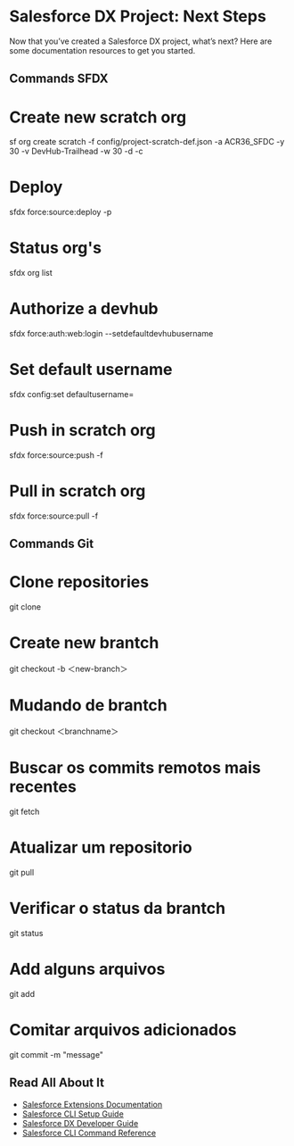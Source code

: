# Salesforce DX Project: Next Steps
Now that you’ve created a Salesforce DX project, what’s next? Here are some documentation resources to get you started.


## Commands SFDX ##

# Create new scratch org
sf org create scratch -f config/project-scratch-def.json -a ACR36_SFDC -y 30 -v DevHub-Trailhead -w 30 -d -c

# Deploy
sfdx force:source:deploy -p <Path>

# Status org's
sfdx org list

# Authorize a devhub
sfdx force:auth:web:login --setdefaultdevhubusername

# Set default username
sfdx config:set defaultusername=<username>

# Push in scratch org
sfdx force:source:push -f

# Pull in scratch org
sfdx force:source:pull -f

## Commands Git ##

# Clone repositories
git clone <path repository>

# Create new brantch
git checkout -b ＜new-branch＞

# Mudando de brantch
git checkout ＜branchname＞

# Buscar os commits remotos mais recentes
git fetch

# Atualizar um repositorio
git pull

# Verificar o status da brantch
git status

# Add alguns arquivos
git add <file>

# Comitar arquivos adicionados
git commit -m "message"


## Read All About It

- [Salesforce Extensions Documentation](https://developer.salesforce.com/tools/vscode/)
- [Salesforce CLI Setup Guide](https://developer.salesforce.com/docs/atlas.en-us.sfdx_setup.meta/sfdx_setup/sfdx_setup_intro.htm)
- [Salesforce DX Developer Guide](https://developer.salesforce.com/docs/atlas.en-us.sfdx_dev.meta/sfdx_dev/sfdx_dev_intro.htm)
- [Salesforce CLI Command Reference](https://developer.salesforce.com/docs/atlas.en-us.sfdx_cli_reference.meta/sfdx_cli_reference/cli_reference.htm)
